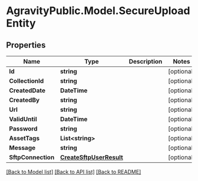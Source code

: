 
# AgravityPublic.Model.SecureUploadEntity

## Properties

Name | Type | Description | Notes
------------ | ------------- | ------------- | -------------
**Id** | **string** |  | [optional] 
**CollectionId** | **string** |  | [optional] 
**CreatedDate** | **DateTime** |  | [optional] 
**CreatedBy** | **string** |  | [optional] 
**Url** | **string** |  | [optional] 
**ValidUntil** | **DateTime** |  | [optional] 
**Password** | **string** |  | [optional] 
**AssetTags** | **List&lt;string&gt;** |  | [optional] 
**Message** | **string** |  | [optional] 
**SftpConnection** | [**CreateSftpUserResult**](CreateSftpUserResult.md) |  | [optional] 

[[Back to Model list]](../README.md#documentation-for-models)
[[Back to API list]](../README.md#documentation-for-api-endpoints)
[[Back to README]](../README.md)

